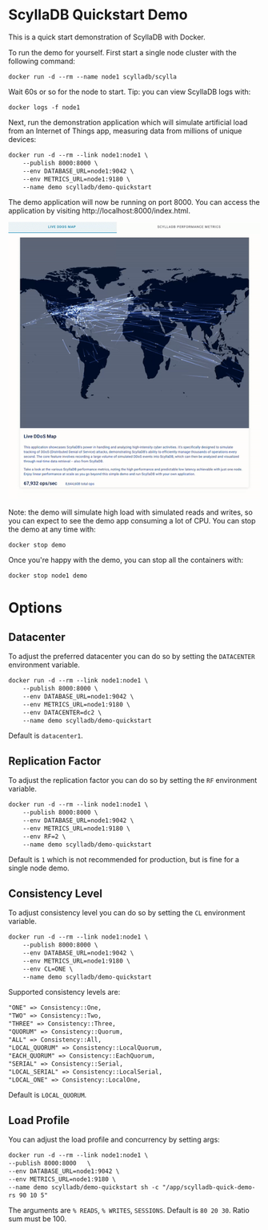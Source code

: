# ScyllaDB Quickstart Demo

This is a quick start demonstration of ScyllaDB with Docker.

To run the demo for yourself. First start a single node cluster with the following command:

    docker run -d --rm --name node1 scylladb/scylla

Wait 60s or so for the node to start. Tip: you can view ScyllaDB logs with:

    docker logs -f node1

Next, run the demonstration application which will simulate artificial load from an Internet of Things app,
measuring data from millions of unique devices:

    docker run -d --rm --link node1:node1 \
        --publish 8000:8000 \
        --env DATABASE_URL=node1:9042 \
        --env METRICS_URL=node1:9180 \
        --name demo scylladb/demo-quickstart

The demo application will now be running on port 8000. You can access the application by
visiting http://localhost:8000/index.html.

![](demo.gif)

Note: the demo will simulate high load with simulated reads and writes, so you can expect to see the demo app
consuming a lot of CPU. You can stop the demo at any time with:

    docker stop demo

Once you're happy with the demo, you can stop all the containers with:

    docker stop node1 demo

# Options

## Datacenter

To adjust the preferred datacenter you can do so by setting the `DATACENTER` environment variable.

    docker run -d --rm --link node1:node1 \
        --publish 8000:8000 \
        --env DATABASE_URL=node1:9042 \
        --env METRICS_URL=node1:9180 \
        --env DATACENTER=dc2 \
        --name demo scylladb/demo-quickstart

Default is `datacenter1`.

## Replication Factor

To adjust the replication factor you can do so by setting the `RF` environment variable.

    docker run -d --rm --link node1:node1 \
        --publish 8000:8000 \
        --env DATABASE_URL=node1:9042 \
        --env METRICS_URL=node1:9180 \
        --env RF=2 \
        --name demo scylladb/demo-quickstart

Default is `1` which is not recommended for production, but is fine for a single node demo.

## Consistency Level

To adjust consistency level you can do so by setting the `CL` environment variable.

    docker run -d --rm --link node1:node1 \
        --publish 8000:8000 \
        --env DATABASE_URL=node1:9042 \
        --env METRICS_URL=node1:9180 \
        --env CL=ONE \
        --name demo scylladb/demo-quickstart

Supported consistency levels are:

    "ONE" => Consistency::One,
    "TWO" => Consistency::Two,
    "THREE" => Consistency::Three,
    "QUORUM" => Consistency::Quorum,
    "ALL" => Consistency::All,
    "LOCAL_QUORUM" => Consistency::LocalQuorum,
    "EACH_QUORUM" => Consistency::EachQuorum,
    "SERIAL" => Consistency::Serial,
    "LOCAL_SERIAL" => Consistency::LocalSerial,
    "LOCAL_ONE" => Consistency::LocalOne,

Default is `LOCAL_QUORUM`.

## Load Profile

You can adjust the load profile and concurrency by setting args:

    docker run -d --rm --link node1:node1 \
    --publish 8000:8000   \
    --env DATABASE_URL=node1:9042 \
    --env METRICS_URL=node1:9180 \
    --name demo scylladb/demo-quickstart sh -c "/app/scylladb-quick-demo-rs 90 10 5"

The arguments are `% READS`, `% WRITES`, `SESSIONS`. Default is `80 20 30`. Ratio sum must be 100.